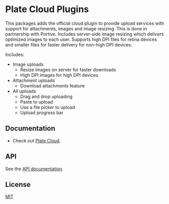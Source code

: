 # Plate Cloud Plugins

This packages adds the official cloud plugin to provide upload services with support for attachments, images and image resizing. This is done in partnership with Portive. Includes server-side image resizing which delivers optimized images to each user. Supports high DPI files for retina devices and smaller files for faster delivery for non-high DPI devices.

Includes:

- Image uploads
  - Resize images on server for faster downloads
  - High DPI images for high DPI devices
- Attachment uploads
  - Download attachments feature
- All uploads
  - Drag and drop uploading
  - Paste to upload
  - Use a file picker to upload
  - Upload progress bar

## Documentation

- Check out [Plate Cloud](https://platejs.org/docs/guides/cloud).

## API

See the [API documentation](https://plate-api.udecode.io/globals.html).

## License

[MIT](../../LICENSE)
